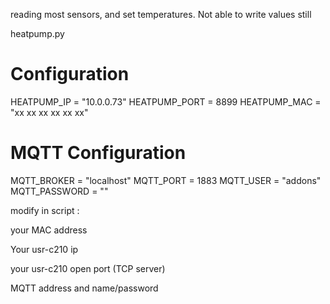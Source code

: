 reading most sensors, and set temperatures.
Not able to write values still

heatpump.py


# Configuration
HEATPUMP_IP = "10.0.0.73"
HEATPUMP_PORT = 8899
HEATPUMP_MAC = "xx xx xx xx xx xx"

# MQTT Configuration
MQTT_BROKER = "localhost"
MQTT_PORT = 1883
MQTT_USER = "addons"
MQTT_PASSWORD = ""

modify in script :

your MAC address

Your usr-c210 ip

your usr-c210 open port (TCP server)

MQTT address and name/password

